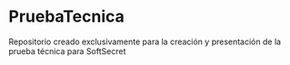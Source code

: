 # PruebaTecnica
Repositorio creado exclusivamente para la creación y presentación de la prueba técnica para SoftSecret
